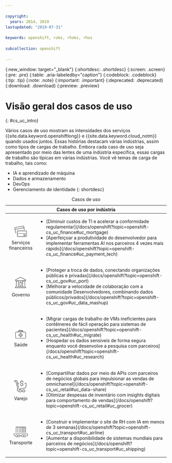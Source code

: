 ```yaml
---

copyright:
  years: 2014, 2019
lastupdated: "2019-07-31"

keywords: openshift, roks, rhoks, rhos

subcollection: openshift

---
```


{:new_window: target="_blank"}
{:shortdesc: .shortdesc}
{:screen: .screen}
{:pre: .pre}
{:table: .aria-labeledby="caption"}
{:codeblock: .codeblock}
{:tip: .tip}
{:note: .note}
{:important: .important}
{:deprecated: .deprecated}
{:download: .download}
{:preview: .preview}

# Visão geral dos casos de uso
{: #cs_uc_intro}

Vários casos de uso mostram as intensidades dos serviços {{site.data.keyword.openshiftlong}} e {{site.data.keyword.cloud_notm}} quando usados juntos. Essas histórias destacam várias indústrias, assim como tipos de cargas de trabalho. Embora cada caso de uso seja apresentado por meio das lentes de uma indústria específica, essas cargas de trabalho são típicas em várias indústrias. Você vê temas de carga de trabalho, tais como: 
* IA e aprendizado de máquina
* Dados e armazenamento
* DevOps
* Gerenciamento de identidade
{: shortdesc}

<table summary="A tabela mostra os casos de uso. As linhas devem ser lidas da esquerda para a direita, com ícones representando cada indústria na coluna um e a descrição na coluna dois.">
<caption>Casos de uso</caption>
  <thead>
  <th colspan=2>Casos de uso por indústria</th>
  </thead>
  <tbody>
    <tr>
    <td align="center"><img src="images/finance.svg" width="50" alt="Ícone da parte frontal e traseira do cartão de crédito"/><br>Serviços financeiros</td>
    <td><ul>
    <li>[Diminuir custos de TI e acelerar a conformidade regulamentar](/docs/openshift?topic=openshift-cs_uc_finance#uc_mortgage)</li>
    <li>[Aperfeiçoar a produtividade do desenvolvedor para implementar ferramentas AI nos parceiros 4 vezes mais rápido](/docs/openshift?topic=openshift-cs_uc_finance#uc_payment_tech)</li>
    </ul></td>
     </tr>
     <tr>
     <td align="center"><img src="images/gov.svg" width="50" alt="Ícone de prédio do governo com pessoa dentro"/><br>Governo</td>
     <td><ul>
    <li>[Proteger a troca de dados, conectando organizações públicas e privadas](/docs/openshift?topic=openshift-cs_uc_gov#uc_port)</li>
     <li>[Melhorar a velocidade de colaboração com a comunidade Desenvolvedores, combinando dados públicos/privados](/docs/openshift?topic=openshift-cs_uc_gov#uc_data_mashup)</li></ul></td>
      </tr>
    <tr>
      <td align="center"><img src="images/health.svg" width="50" alt="Ícone de bolsa médica"/><br>Saúde</td>
      <td><ul>
     <li>[Migrar cargas de trabalho de VMs ineficientes para contêineres de fácil operação para sistemas de pacientes](/docs/openshift?topic=openshift-cs_uc_health#uc_migrate)</li>
      <li>[Hospedar os dados sensíveis de forma segura enquanto você desenvolve a pesquisa com parceiros](/docs/openshift?topic=openshift-cs_uc_health#uc_research)</li>
      </ul></td>
      </tr>
      <tr>
         <td align="center"><img src="images/retail.svg" width="50" alt="Ícone de carrinho de compras com símbolo monetário"/><br>Varejo</td>
         <td><ul>
        <li>[Compartilhar dados por meio de APIs com parceiros de negócios globais para impulsionar as vendas de omnichannel](/docs/openshift?topic=openshift-cs_uc_retail#uc_data-share)</li>
         <li>[Otimizar despesas de inventário com insights digitais para comportamento de vendas](/docs/openshift?topic=openshift-cs_uc_retail#uc_grocer)</li>
              </ul></td>
          </tr>
      <tr>
       <td align="center"><img src="images/transport.svg" width="50" alt="Ícone de vagão com contêineres"/><br>Transporte</td>
           <td><ul>
          <li>[Construir e implementar o site de RH com IA em menos de 3 semanas](/docs/openshift?topic=openshift-cs_uc_transport#uc_airline)</li>
           <li>[Aumentar a disponibilidade de sistemas mundiais para parceiros de negócios](/docs/openshift?topic=openshift-cs_uc_transport#uc_shipping)</li></ul></td>
      </tr>
  </tbody>
  </table>
